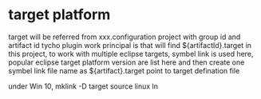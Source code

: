 # target platform

target will be referred from xxx.configuration project with group id and artifact id
tycho plugin work principal is that will find ${artifactId}.target in this project, 
to work with multiple eclipse targets, symbel link is used here, popular eclipse target platform version 
are list here and then create one symbel link file name as ${artifact}.target point to target defination file

under Win 10,
mklink -D target source
linux ln 